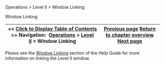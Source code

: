 ﻿
Operations > Level II > Window Linking

Window Linking

| << [Click to Display Table of Contents](levelii_windowlinking.md) >> **Navigation:**     [Operations](operations.md) > [Level II](level_ii.md) > Window Linking | [Previous page](levelii_properties.md) [Return to chapter overview](level_ii.md) [Next page](market_analyzer.md) |
| --- | --- |
Please see the [Window Linking](linking_windows.md) section of the Help Guide for more information on linking the Level II window.
